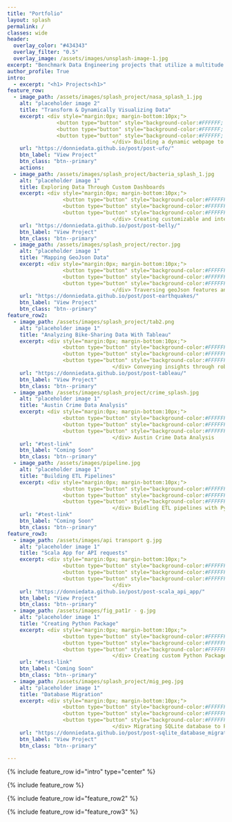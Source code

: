 ```yaml
---
title: "Portfolio"
layout: splash
permalink: /
classes: wide 
header:
  overlay_color: "#434343"
  overlay_filter: "0.5"
  overlay_image: /assets/images/unsplash-image-1.jpg
excerpt: "Benchmark Data Engineering projects that utilize a multitude of programing languages, tools, and concepts to transform and convey data."
author_profile: True
intro: 
  - excerpt: "<h1> Projects<h1>"
feature_row:
  - image_path: /assets/images/splash_project/nasa_splash_1.jpg
    alt: "placeholder image 2"
    title: "Transform & Dynamically Visualizing Data"
    excerpt: <div style="margin:0px; margin-bottom:10px;"> 
                <button type="button" style="background-color:#FFFFFF; color:#858483; border-radius:3px; border:1px solid gray">HTML</button>
                <button type="button" style="background-color:#FFFFFF; color:#858483; border-radius:3px; border:1px solid gray">Javascript</button>
                <button type="button" style="background-color:#FFFFFF; color:#858483; border-radius:3px; border:1px solid gray">D3.js</button>
                                  </div> Building a dynamic webpage to display and filter data using JavaScript
    url: "https://donniedata.github.io/post/post-ufo/"
    btn_label: "View Project"
    btn_class: "btn--primary"  
    actions:
  - image_path: /assets/images/splash_project/bacteria_splash_1.jpg
    alt: "placeholder image 1"
    title: Exploring Data Through Custom Dashboards
    excerpt: <div style="margin:0px; margin-bottom:10px;"> 
                  <button type="button" style="background-color:#FFFFFF; border-radius:3px; border:1px solid black">Javascript</button>
                  <button type="button" style="background-color:#FFFFFF; border-radius:3px; border:1px solid black">JSON</button>
                  <button type="button" style="background-color:#FFFFFF; border-radius:3px; border:1px solid black">CSS</button>
                                  </div> Creating customizable and interactive charts with Javascript to share insights
    url: "https://donniedata.github.io/post/post-belly/"
    btn_label: "View Project"
    btn_class: "btn--primary"
  - image_path: /assets/images/splash_project/rector.jpg
    alt: "placeholder image 1"
    title: "Mapping GeoJson Data"
    excerpt: <div style="margin:0px; margin-bottom:10px;"> 
                  <button type="button" style="background-color:#FFFFFF; border-radius:3px; border:1px solid black">Javascript</button>
                  <button type="button" style="background-color:#FFFFFF; border-radius:3px; border:1px solid black">GEOjson</button>
                  <button type="button" style="background-color:#FFFFFF; border-radius:3px; border:1px solid black">HTML</button>
                                  </div> Traversing geoJson features and attributes
    url: "https://donniedata.github.io/post/post-earthquakes/"
    btn_label: "View Project"
    btn_class: "btn--primary" 
feature_row2:
  - image_path: /assets/images/splash_project/tab2.png
    alt: "placeholder image 1"
    title: "Analyzing Bike-Sharing Data With Tableau"
    excerpt: <div style="margin:0px; margin-bottom:10px;"> 
                  <button type="button" style="background-color:#FFFFFF; border-radius:3px; border:1px solid black">Tableau</button>
                  <button type="button" style="background-color:#FFFFFF; border-radius:3px; border:1px solid black">Data Analysis</button>
                  <button type="button" style="background-color:#FFFFFF; border-radius:3px; border:1px solid black">CSS</button>
                                  </div> Conveying insights through robust & interactive visualizations
    url: "https://donniedata.github.io/post/post-tableau/"
    btn_label: "View Project"
    btn_class: "btn--primary"
  - image_path: /assets/images/splash_project/crime_splash.jpg
    alt: "placeholder image 1"
    title: "Austin Crime Data Analysis"
    excerpt: <div style="margin:0px; margin-bottom:10px;"> 
                  <button type="button" style="background-color:#FFFFFF; border-radius:3px; border:1px solid black">Python</button>
                  <button type="button" style="background-color:#FFFFFF; border-radius:3px; border:1px solid black">ETL</button>
                  <button type="button" style="background-color:#FFFFFF; border-radius:3px; border:1px solid black">Javascript</button>
                                  </div> Austin Crime Data Analysis
    url: "#test-link"
    btn_label: "Coming Soon"
    btn_class: "btn--primary" 
  - image_path: /assets/images/pipeline.jpg
    alt: "placeholder image 1"
    title: "Building ETL Pipelines"
    excerpt: <div style="margin:0px; margin-bottom:10px;"> 
                  <button type="button" style="background-color:#FFFFFF; border-radius:3px; border:1px solid black">Python</button>
                  <button type="button" style="background-color:#FFFFFF; border-radius:3px; border:1px solid black">Automation</button>
                  <button type="button" style="background-color:#FFFFFF; border-radius:3px; border:1px solid black">PostgreSQL</button>
                                  </div> Buidling ETL pipelines with Python and PostgreSQL 
    url: "#test-link"
    btn_label: "Coming Soon"
    btn_class: "btn--primary" 
feature_row3:
  - image_path: /assets/images/api transport g.jpg
    alt: "placeholder image 1"
    title: "Scala App for API requests" 
    excerpt: <div style="margin:0px; margin-bottom:10px;"> 
                  <button type="button" style="background-color:#FFFFFF; border-radius:3px; border:1px solid black">Scala</button>
                  <button type="button" style="background-color:#FFFFFF; border-radius:3px; border:1px solid black">Packaging</button>
                  <button type="button" style="background-color:#FFFFFF; border-radius:3px; border:1px solid black">Rest API</button>
                                  </div>
    url: "https://donniedata.github.io/post/post-scala_api_app/"
    btn_label: "View Project"
    btn_class: "btn--primary"
  - image_path: /assets/images/fig_pat1r - g.jpg
    alt: "placeholder image 1"
    title: "Creating Python Package"
    excerpt: <div style="margin:0px; margin-bottom:10px;"> 
                  <button type="button" style="background-color:#FFFFFF; border-radius:3px; border:1px solid black">Python</button>
                  <button type="button" style="background-color:#FFFFFF; border-radius:3px; border:1px solid black">OOP</button>
                  <button type="button" style="background-color:#FFFFFF; border-radius:3px; border:1px solid black">Packaging</button>
                                  </div> Creating custom Python Package for pipeline reporting
    url: "#test-link"
    btn_label: "Coming Soon"
    btn_class: "btn--primary"
  - image_path: /assets/images/splash_project/mig_peg.jpg
    alt: "placeholder image 1"
    title: "Database Migration"
    excerpt: <div style="margin:0px; margin-bottom:10px;"> 
                  <button type="button" style="background-color:#FFFFFF; border-radius:3px; border:1px solid black">SQLite</button>
                  <button type="button" style="background-color:#FFFFFF; border-radius:3px; border:1px solid black">Python</button>
                  <button type="button" style="background-color:#FFFFFF; border-radius:3px; border:1px solid black">PostgreSQL</button>
                                  </div> Migrating SQLite database to PostgreSQL for enhanced Data Management
    url: "https://donniedata.github.io/post/post-sqlite_database_migration/"
    btn_label: "View Project"
    btn_class: "btn--primary" 
  
---
```


{% include feature_row id="intro" type="center" %}

{% include feature_row %}

{% include feature_row id="feature_row2" %}
  
{% include feature_row id="feature_row3" %}

